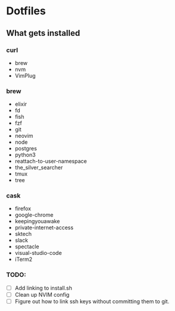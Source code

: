 # Dotfiles

## What gets installed

### curl
- brew
- nvm
- VimPlug

### brew

- elixir
- fd
- fish
- fzf
- git
- neovim
- node
- postgres
- python3
- reattach-to-user-namespace
- the_silver_searcher
- tmux
- tree

### cask

- firefox
- google-chrome
- keepingyouawake
- private-internet-access
- sktech
- slack
- spectacle
- visual-studio-code
- iTerm2

### TODO:
- [ ] Add linking to install.sh
- [ ] Clean up NVIM config
- [ ] Figure out how to link ssh keys without committing them to git.
